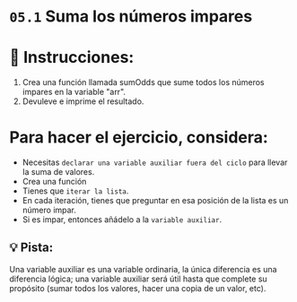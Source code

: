 # `05.1` Suma los números impares


# 📝 Instrucciones:

1. Crea una función llamada sumOdds que sume todos los números impares en la variable "arr".
2. Devuleve e imprime el resultado.

# Para hacer el ejercicio, considera:

- Necesitas `declarar una variable auxiliar fuera del ciclo` para llevar la suma de valores.
- Crea una función
- Tienes que `iterar la lista`.
- En cada iteración, tienes que preguntar en esa posición de la lista es un número impar.
- Si es impar, entonces añádelo a la `variable auxiliar`.

## 💡 Pista:
Una variable auxiliar es una variable ordinaria, la única diferencia es una diferencia lógica; 
una variable auxiliar será útil hasta que complete su propósito (sumar todos los valores,
hacer una copia de un valor, etc).